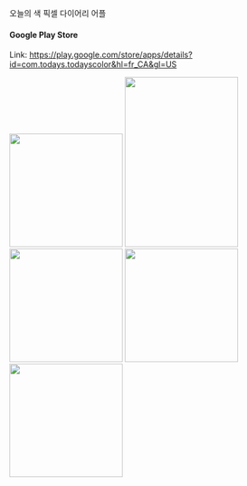 오늘의 색
픽셀 다이어리 어플

#### Google Play Store
Link: https://play.google.com/store/apps/details?id=com.todays.todayscolor&hl=fr_CA&gl=US

<div>
<img width="200px" src="https://user-images.githubusercontent.com/53163222/103657434-42961280-4fad-11eb-82ae-19fb013fef6e.png">
<img width="200px" height="300px"src="https://user-images.githubusercontent.com/53163222/103657517-59d50000-4fad-11eb-813e-35246ae3f7e9.png">
<img width="200px" src="https://user-images.githubusercontent.com/53163222/103657529-5ccff080-4fad-11eb-896a-b6aca0f692b8.png">
<img width="200px" src="https://user-images.githubusercontent.com/53163222/103657544-60637780-4fad-11eb-96c7-e516e669005b.png">
<img width="200px" src="https://user-images.githubusercontent.com/53163222/103657561-66595880-4fad-11eb-962a-dc99edb1378a.png">
</div>
